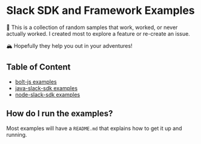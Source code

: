 # Slack SDK and Framework Examples

🎒 This is a collection of random samples that work, worked, or never actually worked. I created most to explore a feature or re-create an issue.

🏔 Hopefully they help you out in your adventures!

## Table of Content

- [bolt-js examples](/tree/main/bolt-js)
- [java-slack-sdk examples](/tree/main/java-slack-sdk)
- [node-slack-sdk examples](/tree/main/node-slack-sdk)

## How do I run the examples?

Most examples will have a `README.md` that explains how to get it up and running.